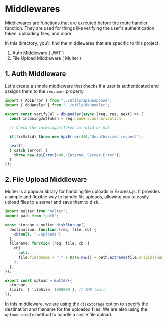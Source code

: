 # Middlewares

Middlewares are functions that are executed before the route handler function. They are used for things like verifying the user's authentication token, uploading files, and more.

In this directory, you'll find the middlewares that are specific to this project.

1. Auth Middleware ( JWT )
2. File Upload Middleware ( Multer )

## 1. Auth Middleware

Let's create a simple middleware that checks if a user is authenticated and assigns them to the `req.user` property:

```typescript
import { ApiError } from "../utils/apiResponse";
import { dbHandler } from "../utils/dbHandler";

export const verifyJWT = dbHandler(async (req, res, next) => {
  const incmoingJwtToken = req.headers.authorization;

  // Check the incmoingJwtToken in valid or not

  if(!isValid) throw new ApiError(400,"Unauthorized request");

  next();
  } catch (error) {
    throw new ApiError(400,"Internal Server Error");
  }
});
```

## 2. File Upload Middleware

Multer is a popular library for handling file uploads in Express.js. It provides a simple and flexible way to handle file uploads, allowing you to easily upload files to a server and save them to disk.

```typescript
import multer from "multer";
import path from "path";

const storage = multer.diskStorage({
  destination: function (req, file, cb) {
    cb(null, "./uploads");
  },
  filename: function (req, file, cb) {
    cb(
      null,
      file.fieldname + "-" + Date.now() + path.extname(file.originalname)
    );
  },
});

export const upload = multer({
  storage,
  limits: { fileSize: 1000000 }, // 1MB limit
});
```

In this middleware, we are using the `diskStorage` option to specify the destination and filename for the uploaded files. We are also using the `upload.single` method to handle a single file upload.
